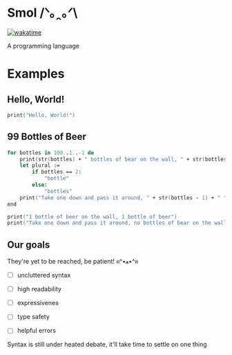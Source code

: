 # Smol /ᐠ｡ꞈ｡ᐟ\\
[![wakatime](https://wakatime.com/badge/github/HKGx/smol.svg)](https://wakatime.com/badge/github/HKGx/smol)

A programming language

# Examples
## Hello, World!
```fs
print("Hello, World!")
```
## 99 Bottles of Beer
```fs
for bottles in 100..1..-1 do 
    print(str(bottles) + " bottles of bear on the wall, " + str(bottles) + " bottles of beer")
    let plural := 
        if bottles == 2:
            "bottle"
        else:
            "bottles"
    print("Take one down and pass it around, " + str(bottles - 1) + " " + plural + " of bear on the wall")
end

print("1 bottle of beer on the wall, 1 bottle of beer")
print("Take one down and pass it around, no bottles of bear on the wall")
```

## Our goals
They're yet to be reached, be patient! ฅ^•ﻌ•^ฅ
- [ ] uncluttered syntax
- [ ] high readability
- [ ] expressivenes
- [ ] type safety
- [ ] helpful errors
  

Syntax is still under heated debate, it'll take time to settle on one thing


